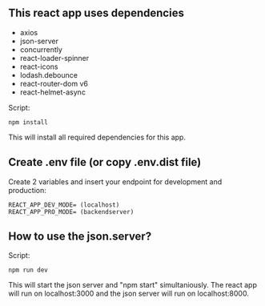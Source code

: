 ## This react app uses dependencies

- axios
- json-server
- concurrently
- react-loader-spinner
- react-icons
- lodash.debounce
- react-router-dom v6
- react-helmet-async

Script:

```
npm install
```

This will install all required dependencies for this app.

## Create .env file (or copy .env.dist file)

Create 2 variables and insert your endpoint for development and production:

```
REACT_APP_DEV_MODE= (localhost)
REACT_APP_PRO_MODE= (backendserver)
```

## How to use the json.server?

Script:

```
npm run dev
```

This will start the json server and "npm start" simultaniously.
The react app will run on localhost:3000 and the json server will run on localhost:8000.
